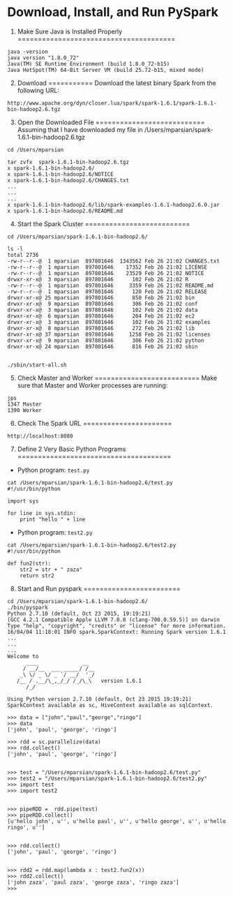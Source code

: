 Download, Install, and Run PySpark
==================================

1. Make Sure Java is Installed Properly
=======================================
````
java -version
java version "1.8.0_72"
Java(TM) SE Runtime Environment (build 1.8.0_72-b15)
Java HotSpot(TM) 64-Bit Server VM (build 25.72-b15, mixed mode)
````

2. Download 
===========
Download the latest binary Spark from the following URL:
````
http://www.apache.org/dyn/closer.lua/spark/spark-1.6.1/spark-1.6.1-bin-hadoop2.6.tgz
````

3. Open the Downloaded File
===========================
Assuming that I have downloaded my file in /Users/mparsian/spark-1.6.1-bin-hadoop2.6.tgz

````
cd /Users/mparsian

tar zvfx  spark-1.6.1-bin-hadoop2.6.tgz
x spark-1.6.1-bin-hadoop2.6/
x spark-1.6.1-bin-hadoop2.6/NOTICE
x spark-1.6.1-bin-hadoop2.6/CHANGES.txt
...
...
...
x spark-1.6.1-bin-hadoop2.6/lib/spark-examples-1.6.1-hadoop2.6.0.jar
x spark-1.6.1-bin-hadoop2.6/README.md
````

4. Start the Spark Cluster
==========================
````
cd /Users/mparsian/spark-1.6.1-bin-hadoop2.6/

ls -l
total 2736
-rw-r--r--@  1 mparsian  897801646  1343562 Feb 26 21:02 CHANGES.txt
-rw-r--r--@  1 mparsian  897801646    17352 Feb 26 21:02 LICENSE
-rw-r--r--@  1 mparsian  897801646    23529 Feb 26 21:02 NOTICE
drwxr-xr-x@  3 mparsian  897801646      102 Feb 26 21:02 R
-rw-r--r--@  1 mparsian  897801646     3359 Feb 26 21:02 README.md
-rw-r--r--@  1 mparsian  897801646      120 Feb 26 21:02 RELEASE
drwxr-xr-x@ 25 mparsian  897801646      850 Feb 26 21:02 bin
drwxr-xr-x@  9 mparsian  897801646      306 Feb 26 21:02 conf
drwxr-xr-x@  3 mparsian  897801646      102 Feb 26 21:02 data
drwxr-xr-x@  6 mparsian  897801646      204 Feb 26 21:02 ec2
drwxr-xr-x@  3 mparsian  897801646      102 Feb 26 21:02 examples
drwxr-xr-x@  8 mparsian  897801646      272 Feb 26 21:02 lib
drwxr-xr-x@ 37 mparsian  897801646     1258 Feb 26 21:02 licenses
drwxr-xr-x@  9 mparsian  897801646      306 Feb 26 21:02 python
drwxr-xr-x@ 24 mparsian  897801646      816 Feb 26 21:02 sbin


./sbin/start-all.sh
````

5. Check Master and Worker
==========================
Make sure that Master and Worker processes are running:

````
jps
1347 Master
1390 Worker
````

6. Check The Spark URL
======================

````
http://localhost:8080
````

7. Define 2 Very Basic Python Programs
======================================

* Python program: ````test.py````

````
cat /Users/mparsian/spark-1.6.1-bin-hadoop2.6/test.py
#!/usr/bin/python

import sys

for line in sys.stdin:
	print "hello " + line
````

* Python program: ````test2.py````
	
````	
cat /Users/mparsian/spark-1.6.1-bin-hadoop2.6/test2.py
#!/usr/bin/python

def fun2(str):
	str2 = str + " zaza"
	return str2
````

8. Start and Run pyspark
========================
````
cd /Users/mparsian/spark-1.6.1-bin-hadoop2.6/
./bin/pyspark
Python 2.7.10 (default, Oct 23 2015, 19:19:21)
[GCC 4.2.1 Compatible Apple LLVM 7.0.0 (clang-700.0.59.5)] on darwin
Type "help", "copyright", "credits" or "license" for more information.
16/04/04 11:18:01 INFO spark.SparkContext: Running Spark version 1.6.1
...
...
...
Welcome to
      ____              __
     / __/__  ___ _____/ /__
    _\ \/ _ \/ _ `/ __/  '_/
   /__ / .__/\_,_/_/ /_/\_\   version 1.6.1
      /_/

Using Python version 2.7.10 (default, Oct 23 2015 19:19:21)
SparkContext available as sc, HiveContext available as sqlContext.

>>> data = ["john","paul","george","ringo"]
>>> data
['john', 'paul', 'george', 'ringo']

>>> rdd = sc.parallelize(data)
>>> rdd.collect()
['john', 'paul', 'george', 'ringo']


>>> test = "/Users/mparsian/spark-1.6.1-bin-hadoop2.6/test.py"
>>> test2 = "/Users/mparsian/spark-1.6.1-bin-hadoop2.6/test2.py"
>>> import test
>>> import test2


>>> pipeRDD =  rdd.pipe(test)
>>> pipeRDD.collect()
[u'hello john', u'', u'hello paul', u'', u'hello george', u'', u'hello ringo', u'']


>>> rdd.collect()
['john', 'paul', 'george', 'ringo']


>>> rdd2 = rdd.map(lambda x : test2.fun2(x))
>>> rdd2.collect()
['john zaza', 'paul zaza', 'george zaza', 'ringo zaza']
>>>
````
